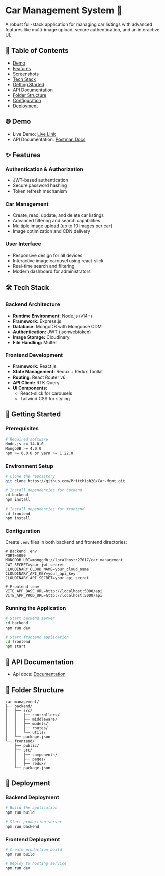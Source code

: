 # Car Management System 🚗

A robust full-stack application for managing car listings with advanced features like multi-image upload, secure authentication, and an interactive UI.

## 📌 Table of Contents
- [Demo](#demo)
- [Features](#features)
- [Screenshots](#screenshots)
- [Tech Stack](#tech-stack)
- [Getting Started](#getting-started)
- [API Documentation](#api-documentation)
- [Folder Structure](#folder-structure)
- [Configuration](#configuration)
- [Deployment](#deployment)

## 🌐 Demo
- Live Demo: [Live Link](https://car-mgmt-2kse.vercel.app/create-product)
- API Documentation: [Postman Docs](https://documenter.getpostman.com/view/39575061/2sAYX2N4VN)

## ✨ Features

### Authentication & Authorization
- JWT-based authentication
- Secure password hashing
- Token refresh mechanism

### Car Management
- Create, read, update, and delete car listings
- Advanced filtering and search capabilities
- Multiple image upload (up to 10 images per car)
- Image optimization and CDN delivery

### User Interface
- Responsive design for all devices
- Interactive image carousel using react-slick
- Real-time search and filtering
- Modern dashboard for administrators

<!-- ## 📸 Screenshots

### Dashboard
![Dashboard](placeholder-dashboard.png)
*Main dashboard showing car listings and statistics*

### Car Details
![Car Details](placeholder-car-details.png)
*Detailed view of a car listing with image carousel*

### Image Upload
![Image Upload](placeholder-image-upload.png)
*Multiple image upload interface* -->

## 🛠 Tech Stack

### Backend Architecture
- **Runtime Environment:** Node.js (v14+)
- **Framework:** Express.js
- **Database:** MongoDB with Mongoose ODM
- **Authentication:** JWT (jsonwebtoken)
- **Image Storage:** Cloudinary
- **File Handling:** Multer

### Frontend Development
- **Framework:** React.js
- **State Management:** Redux + Redux Toolkit
- **Routing:** React Router v6
- **API Client:** RTK Query
- **UI Components:**
  - React-slick for carousels
  - Tailwind CSS for styling

## 🚀 Getting Started

### Prerequisites
```bash
# Required software
Node.js >= 14.0.0
MongoDB >= 4.0.0
npm >= 6.0.0 or yarn >= 1.22.0
```

### Environment Setup
```bash
# Clone the repository
git clone https://github.com/Pritthish20/Car-Mgmt.git

# Install dependencies for backend
cd backend
npm install

# Install dependencies for frontend
cd frontend
npm install
```

### Configuration
Create `.env` files in both backend and frontend directories:

```env
# Backend .env
PORT=5000
MONGODB_URI=mongodb://localhost:27017/car_management
JWT_SECRET=your_jwt_secret
CLOUDINARY_CLOUD_NAME=your_cloud_name
CLOUDINARY_API_KEY=your_api_key
CLOUDINARY_API_SECRET=your_api_secret

# Frontend .env
VITE_APP_BASE_URL=http://localhost:5000/api
VITE_APP_PROD_URL=http://localhost:5000/api
```

### Running the Application
```bash
# Start backend server
cd backend
npm run dev

# Start frontend application
cd frontend
npm start
```

## 📝 API Documentation
- Api docs: [Documentation](https://documenter.getpostman.com/view/39575061/2sAYX2N4VN)

## 📁 Folder Structure

```
car-management/
├── backend/
│   ├── src/
│   │   ├── controllers/
│   │   ├── middleware/
│   │   ├── models/
│   │   ├── routes/
│   │   └── utils/
│   └── package.json
└── frontend/
    ├── public/
    ├── src/
    │   ├── components/
    │   ├── pages/
    │   ├── redux/
    └── package.json
```

## 🌟 Deployment

### Backend Deployment
```bash
# Build the application
npm run build

# Start production server
npm run backend
```

### Frontend Deployment
```bash
# Create production build
npm run build

# Deploy to hosting service
npm run dev
```